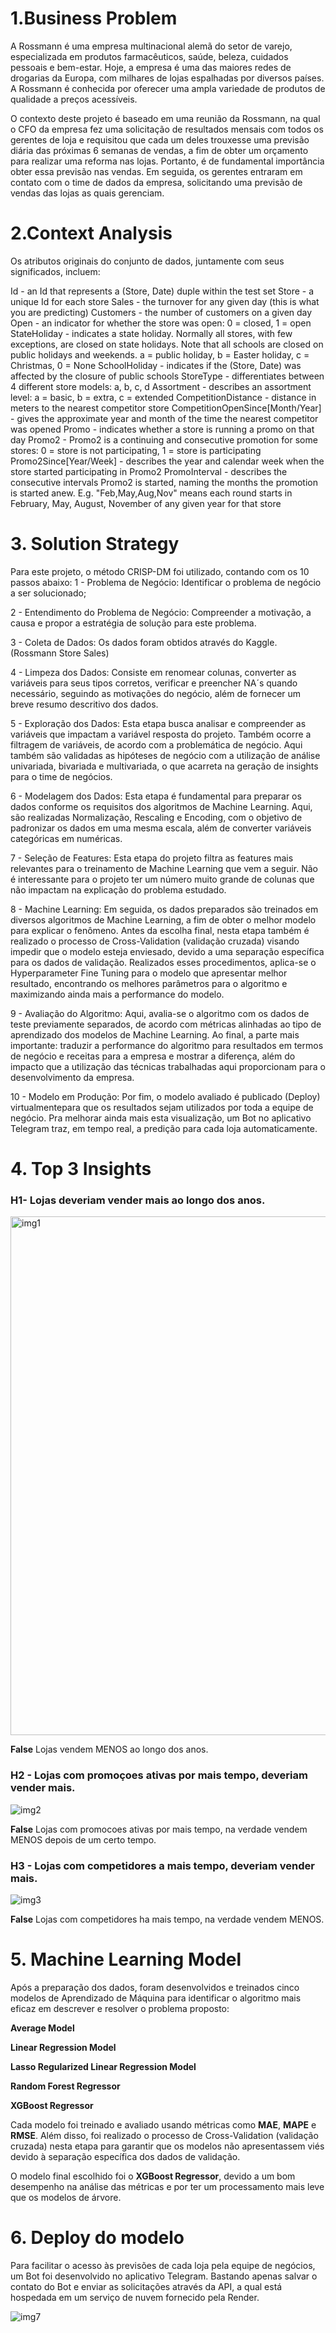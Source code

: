 # 1.Business Problem

A Rossmann é uma empresa multinacional alemã do setor de varejo, especializada em produtos farmacêuticos, saúde, beleza, cuidados pessoais e bem-estar. Hoje, a empresa é uma das maiores redes de drogarias da Europa, com milhares de lojas espalhadas por diversos países. A Rossmann é conhecida por oferecer uma ampla variedade de produtos de qualidade a preços acessíveis.

O contexto deste projeto é baseado em uma reunião da Rossmann, na qual o CFO da empresa fez uma solicitação de resultados mensais com todos os gerentes de loja e requisitou que cada um deles trouxesse uma previsão diária das próximas 6 semanas de vendas, a fim de obter um orçamento para realizar uma reforma nas lojas. Portanto, é de fundamental importância obter essa previsão nas vendas. Em seguida, os gerentes entraram em contato com o time de dados da empresa, solicitando uma previsão de vendas das lojas as quais gerenciam.

# 2.Context Analysis
Os atributos originais do conjunto de dados, juntamente com seus significados, incluem:

Id - an Id that represents a (Store, Date) duple within the test set
Store - a unique Id for each store
Sales - the turnover for any given day (this is what you are predicting)
Customers - the number of customers on a given day
Open - an indicator for whether the store was open: 0 = closed, 1 = open
StateHoliday - indicates a state holiday. Normally all stores, with few exceptions, are closed on state holidays. Note that all schools are closed on public holidays and weekends. a = public holiday, b = Easter holiday, c = Christmas, 0 = None
SchoolHoliday - indicates if the (Store, Date) was affected by the closure of public schools
StoreType - differentiates between 4 different store models: a, b, c, d
Assortment - describes an assortment level: a = basic, b = extra, c = extended
CompetitionDistance - distance in meters to the nearest competitor store
CompetitionOpenSince[Month/Year] - gives the approximate year and month of the time the nearest competitor was opened
Promo - indicates whether a store is running a promo on that day
Promo2 - Promo2 is a continuing and consecutive promotion for some stores: 0 = store is not participating, 1 = store is participating
Promo2Since[Year/Week] - describes the year and calendar week when the store started participating in Promo2
PromoInterval - describes the consecutive intervals Promo2 is started, naming the months the promotion is started anew. E.g. "Feb,May,Aug,Nov" means each round starts in February, May, August, November of any given year for that store

# 3. Solution Strategy
Para este projeto, o método CRISP-DM foi utilizado, contando com os 10 passos abaixo:
1 - Problema de Negócio: Identificar o problema de negócio a ser solucionado;

2 - Entendimento do Problema de Negócio: Compreender a motivação, a causa e propor a estratégia de solução para este problema.

3 - Coleta de Dados: Os dados foram obtidos através do Kaggle. (Rossmann Store Sales)

4 - Limpeza dos Dados: Consiste em renomear colunas, converter as variáveis para seus tipos corretos, verificar e preencher NA´s quando necessário, seguindo as motivações do negócio, além de fornecer um breve resumo descritivo dos dados.

5 - Exploração dos Dados: Esta etapa busca analisar e compreender as variáveis que impactam a variável resposta do projeto. Também ocorre a filtragem de variáveis, de acordo com a problemática de negócio. Aqui também são validadas as hipóteses de negócio com a utilização de análise univariada, bivariada e multivariada, o que acarreta na geração de insights para o time de negócios.

6 - Modelagem dos Dados: Esta etapa é fundamental para preparar os dados conforme os requisitos dos algoritmos de Machine Learning. Aqui, são realizadas Normalização, Rescaling e Encoding, com o objetivo de padronizar os dados em uma mesma escala, além de converter variáveis categóricas em numéricas.

7 - Seleção de Features: Esta etapa do projeto filtra as features mais relevantes para o treinamento de Machine Learning que vem a seguir. Não é interessante para o projeto ter um número muito grande de colunas que não impactam na explicação do problema estudado.

8 - Machine Learning: Em seguida, os dados preparados são treinados em diversos algoritmos de Machine Learning, a fim de obter o melhor modelo para explicar o fenômeno. Antes da escolha final, nesta etapa também é realizado o processo de Cross-Validation (validação cruzada) visando impedir que o modelo esteja enviesado, devido a uma separação específica para os dados de validação. Realizados esses procedimentos, aplica-se o Hyperparameter Fine Tuning para o modelo que apresentar melhor resultado, encontrando os melhores parâmetros para o algoritmo e maximizando ainda mais a performance do modelo.

9 - Avaliação do Algoritmo: Aqui, avalia-se o algoritmo com os dados de teste previamente separados, de acordo com métricas alinhadas ao tipo de aprendizado dos modelos de Machine Learning. Ao final, a parte mais importante: traduzir a performance do algoritmo para resultados em termos de negócio e receitas para a empresa e mostrar a diferença, além do impacto que a utilização das técnicas trabalhadas aqui proporcionam para o desenvolvimento da empresa.

10 - Modelo em Produção: Por fim, o modelo avaliado é publicado (Deploy) virtualmentepara que os resultados sejam utilizados por toda a equipe de negócio. Pra melhorar ainda mais esta visualização, um Bot no aplicativo Telegram traz, em tempo real, a predição para cada loja automaticamente.

# 4. Top 3 Insights
### H1- Lojas deveriam vender mais ao longo dos anos.
<img width="830" alt="img1" src="https://github.com/pammagalhaes/Previsao_vendas_Rossmann/assets/113152370/91495ef5-3489-4bb1-ae7d-c1a6180ae0a7">

**False** Lojas vendem MENOS ao longo dos anos.

### H2 - Lojas com promoçoes ativas por mais tempo, deveriam vender mais.
![img2](https://github.com/pammagalhaes/Previsao_vendas_Rossmann/assets/113152370/ffe6017a-a269-489c-b051-dee0def480e6)

**False** Lojas com promocoes ativas por mais tempo, na verdade vendem MENOS depois de um certo tempo.

### H3 - Lojas com competidores a mais tempo, deveriam vender mais.
![img3](https://github.com/pammagalhaes/Previsao_vendas_Rossmann/assets/113152370/d1dde453-9bb8-4b08-b195-adfc4dc40b3c)

**False** Lojas com competidores ha mais tempo, na verdade vendem MENOS.

# 5. Machine Learning Model
Após a preparação dos dados, foram desenvolvidos e treinados cinco modelos de Aprendizado de Máquina para identificar o algoritmo mais eficaz em descrever e resolver o problema proposto:

**Average Model**

**Linear Regression Model**

**Lasso Regularized Linear Regression Model**

**Random Forest Regressor**

**XGBoost Regressor**

Cada modelo foi treinado e avaliado usando métricas como **MAE**, **MAPE** e **RMSE**. Além disso, foi realizado o processo de Cross-Validation (validação cruzada) nesta etapa para garantir que os modelos não apresentassem viés devido à separação específica dos dados de validação.

O modelo final escolhido foi o **XGBoost Regressor**, devido a um bom desempenho na análise das métricas e por ter um processamento mais leve que os modelos de árvore.

# 6. Deploy do modelo
Para facilitar o acesso às previsões de cada loja pela equipe de negócios, um Bot foi desenvolvido no aplicativo Telegram. Bastando apenas salvar o contato do Bot e enviar as solicitações através da API, a qual está hospedada em um serviço de nuvem fornecido pela Render.

![img7](https://github.com/pammagalhaes/Previsao_vendas_Rossmann/assets/113152370/09ee5cdd-e529-4eef-b3eb-9657c17daab8)

